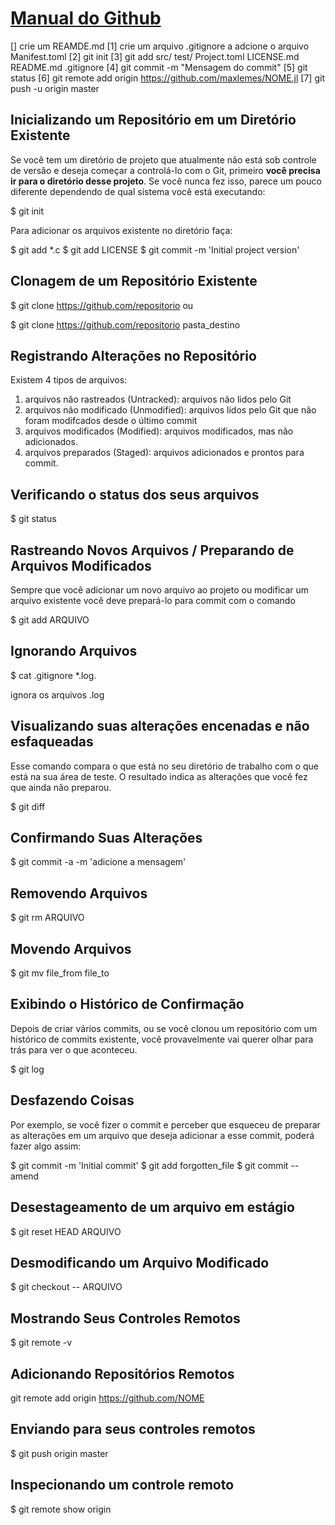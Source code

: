 
# [Manual do Github](https://git-scm.com/book/en/v2)

[] crie um REAMDE.md
[1] crie um arquivo .gitignore a adcione o arquivo Manifest.toml
[2] git init
[3] git add src/ test/ Project.toml LICENSE.md README.md .gitignore
[4] git commit -m "Mensagem do commit"
[5] git status 
[6] git remote add origin https://github.com/maxlemes/NOME.jl
[7] git push -u origin master



## Inicializando um Repositório em um Diretório Existente

Se você tem um diretório de projeto que atualmente não está sob controle de versão e deseja começar a controlá-lo com o Git, primeiro **você precisa ir para o diretório desse projeto**. Se você nunca fez isso, parece um pouco diferente dependendo de qual sistema você está executando:

$ git init

Para adicionar os arquivos existente no diretório faça:

$ git add *.c
$ git add LICENSE
$ git commit -m 'Initial project version'


## Clonagem de um Repositório Existente

$ git clone https://github.com/repositorio ou

$ git clone https://github.com/repositorio pasta_destino


## Registrando Alterações no Repositório

Existem 4 tipos de arquivos:

1) arquivos não rastreados (Untracked): arquivos não lidos pelo Git
2) arquivos não modificado (Unmodified): arquivos lidos pelo Git que não foram modifcados desde o último commit
3) arquivos modificados (Modified): arquivos modificados, mas não adicionados.
4) arquivos preparados (Staged): arquivos adicionados e prontos para commit.

## Verificando o status dos seus arquivos

$ git status

## Rastreando Novos Arquivos / Preparando de Arquivos Modificados
Sempre que você adicionar um novo arquivo ao projeto ou modificar um arquivo existente você deve prepará-lo para commit com o comando

$ git add ARQUIVO

## Ignorando Arquivos

$ cat .gitignore
*.log.   

ignora os arquivos .log

## Visualizando suas alterações encenadas e não esfaqueadas
Esse comando compara o que está no seu diretório de trabalho com o que está na sua área de teste. O resultado indica as alterações que você fez que ainda não preparou.

$ git diff

## Confirmando Suas Alterações

$ git commit -a -m 'adicione a mensagem'

## Removendo Arquivos

$ git rm ARQUIVO

## Movendo Arquivos

$ git mv file_from file_to

## Exibindo o Histórico de Confirmação
Depois de criar vários commits, ou se você clonou um repositório com um histórico de commits existente, você provavelmente vai querer olhar para trás para ver o que aconteceu.

$ git log

## Desfazendo Coisas
Por exemplo, se você fizer o commit e perceber que esqueceu de preparar as alterações em um arquivo que deseja adicionar a esse commit, poderá fazer algo assim:

$ git commit -m 'Initial commit'
$ git add forgotten_file
$ git commit --amend

## Desestageamento de um arquivo em estágio

$ git reset HEAD ARQUIVO

## Desmodificando um Arquivo Modificado

$ git checkout -- ARQUIVO

## Mostrando Seus Controles Remotos

$ git remote -v

## Adicionando Repositórios Remotos

git remote add origin https://github.com/NOME

## Enviando para seus controles remotos

$ git push origin master

## Inspecionando um controle remoto

$ git remote show origin






